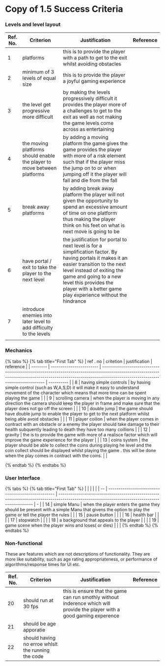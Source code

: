 # Copy of 1.5 Success Criteria

### Levels and level layout

| Ref. No. | Criterion                                                                 | Justification                                                                                                                                                                                                                                                                           | Reference |
| -------- | ------------------------------------------------------------------------- | --------------------------------------------------------------------------------------------------------------------------------------------------------------------------------------------------------------------------------------------------------------------------------------- | --------- |
| 1        | platforms                                                                 | this is to provide the player with a path to get to the exit whilst avoiding obstacles                                                                                                                                                                                                  |           |
| 2        | minimum of 3 levels of equal size                                         | this is to provide the player a joyful gaming experience                                                                                                                                                                                                                                |           |
| 3        | the level get progressive more difficult                                  | by making the levels progressively difficult it provides the player more of a challenges to get to the exit as well as  not making the game levels come across as entertaining                                                                                                          |           |
| 4        | the moving platforms should enable the player to move between platforms   | by adding a moving platform the game gives the game provides the player with more  of a risk element such that if the player miss the jump on to or when jumping off it the player will fall and die from the fall                                                                      |           |
| 5        | break away platforms                                                      |  by adding break away platform the player will not given the opportunity to spend an excessive amount of time on one platform thus making the player think on his feet on what is next move is going to be                                                                              |           |
| 6        | have portal / exit  to take the player to the next level                  | the justification for portal to next level is for a simplification factor. By having portals it makes it an easier transition to the next level instead of exiting the game and going to a new level this provides the player with a better game play experience  without the hindrance |           |
| 7        |  introduce enemies into later level to add difficulty to the levels       |                                                                                                                                                                                                                                                                                         |           |
|          |                                                                           |                                                                                                                                                                                                                                                                                         |           |

### Mechanics

{% tabs %}
{% tab title="First Tab" %}
| ref . no | critetion                | justification                                                                                                                                                                                                 | reference  |
| -------- | ------------------------ | ------------------------------------------------------------------------------------------------------------------------------------------------------------------------------------------------------------- | ---------- |
| 8        | having  simple controls  | by having simple control (such as W,A,S,D)  it will make it easy to understand movement of the  character which means that more time can be spent playing the game                                            |            |
| 9        | scrolling camera         | when the player is moving in any direction the camera should keep the player in frame and make sure that the player does not go off the screen                                                                |            |
| 10       | double jump              | the game should have double jump to enable  the player to get to the next platform whilst being able avoid obstacles                                                                                          |            |
| 11       | player coilion           | when the player comes in contract with an obstacle or a enemy the player should take damage to their health subquently leading to death they have too many coillions                                          |            |
| 12       | gravity                  | the is to provide the game with more of a realisce factor which will improve the game experience for the player                                                                                               |            |
| 13       | coins system             | the player should be able to collect the coins during playing he level and the coin  collect should be displayed whilst playing the game . this will be done when the play comes in contract with the coins.  |            |


{% endtab %}
{% endtabs %}







### User Interface

{% tabs %}
{% tab title="First Tab" %}
|    |                                                     |                                                                                                                                                 |   |
| -- | --------------------------------------------------- | ----------------------------------------------------------------------------------------------------------------------------------------------- | - |
| 14 | simple Manu                                         | when the player enters the game they should be present with a simple Manu that givens the option to play the game or tell the player the rules  |   |
| 15 | pause button                                        |                                                                                                                                                 |   |
| 16 | health bar                                          |                                                                                                                                                 |   |
| 17 | stopwatch                                           |                                                                                                                                                 |   |
| 18 | a background that appeals to the player             |                                                                                                                                                 |   |
| 19 | game scene when the player wins and loses( or dies) |                                                                                                                                                 |   |
{% endtab %}
{% endtabs %}





### Non-functional

These are features which are not descriptions of functionality. They are more like suitability, such as age rating appropriateness, or performance of algorithms/response times for UI etc.

| Ref. No. | Criterion                                            | Justification                                                                                                              | Reference |
| -------- | ---------------------------------------------------- | -------------------------------------------------------------------------------------------------------------------------- | --------- |
| 20       | should run at 30 fps                                 | this is ensure that the game can run smothly without inderence which will provide the player with a good gaming experence  |           |
| 21       | should be age apporatie                              |                                                                                                                            |           |
| 22       | should having no erroe  whlslt the running the code  |                                                                                                                            |           |

